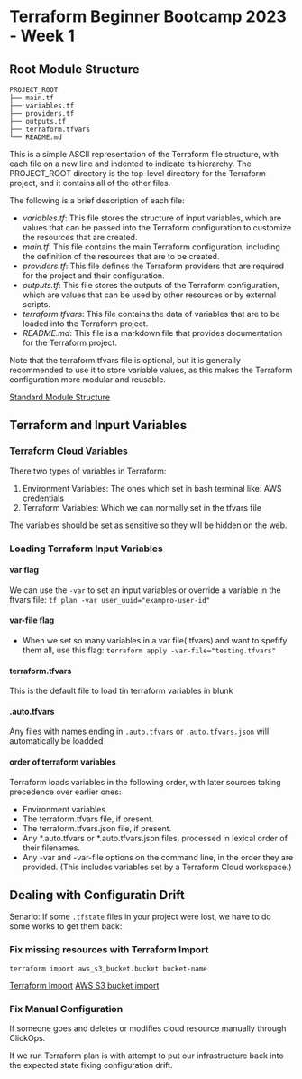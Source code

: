 # Terraform Beginner Bootcamp 2023 - Week 1

## Root Module Structure

```
PROJECT_ROOT
├── main.tf
├── variables.tf
├── providers.tf
├── outputs.tf
├── terraform.tfvars
└── README.md
```

This is a simple ASCII representation of the Terraform file structure, with each file on a new line and indented to indicate its hierarchy. The PROJECT_ROOT directory is the top-level directory for the Terraform project, and it contains all of the other files.

The following is a brief description of each file:
- *variables.tf*: This file stores the structure of input variables, which are values that can be passed into the Terraform configuration to customize the resources that are created.
- *main.tf*: This file contains the main Terraform configuration, including the definition of the resources that are to be created.
- *providers.tf*: This file defines the Terraform providers that are required for the project and their configuration.
- *outputs.tf*: This file stores the outputs of the Terraform configuration, which are values that can be used by other resources or by external scripts.
- *terraform.tfvars*: This file contains the data of variables that are to be loaded into the Terraform project.
- *README.md*: This file is a markdown file that provides documentation for the Terraform project.

Note that the terraform.tfvars file is optional, but it is generally recommended to use it to store variable values, as this makes the Terraform configuration more modular and reusable.

[Standard Module Structure](https://developer.hashicorp.com/terraform/language/modules/develop/structure)

## Terraform and Inpurt Variables

### Terraform Cloud Variables

There two types of variables in Terraform:
1. Environment Variables: The ones which set in bash terminal like: AWS credentials
2. Terraform Variables: Which we can normally set in the tfvars file

The variables should be set as sensitive so they will be hidden on the web.

### Loading Terraform Input Variables

#### var flag
We can use the `-var` to set an input variables or override a variable in the ftvars file: `tf plan -var user_uuid="exampro-user-id"`

#### var-file flag
- When we set so many variables in a var file(.tfvars) and want to spefify them all, use this flag:
`terraform apply -var-file="testing.tfvars"`

#### terraform.tfvars
This is the default file to load tin terraform variables in blunk

#### .auto.tfvars
Any files with names ending in `.auto.tfvars` or `.auto.tfvars.json` will automatically be loadded

#### order of terraform variables
Terraform loads variables in the following order, with later sources taking precedence over earlier ones:

- Environment variables
- The terraform.tfvars file, if present.
- The terraform.tfvars.json file, if present.
- Any *.auto.tfvars or *.auto.tfvars.json files, processed in lexical order of their filenames.
- Any -var and -var-file options on the command line, in the order they are provided. (This includes variables set by a Terraform Cloud workspace.)

## Dealing with Configuratin Drift
Senario: If some `.tfstate` files in your project were lost, we have to do some works to get them back:

### Fix missing resources with Terraform Import

`terraform import aws_s3_bucket.bucket bucket-name`

[Terraform Import](https://developer.hashicorp.com/terraform/cli/import)
[AWS S3 bucket import](https://registry.terraform.io/providers/hashicorp/aws/latest/docs/resources/s3_bucket#import)
### Fix Manual Configuration

If someone goes and deletes or modifies cloud resource manually through ClickOps.

If we run Terraform plan is with attempt to put our infrastructure back into the expected state fixing configuration drift.